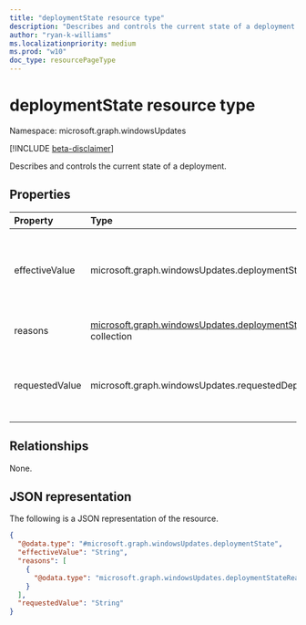 ```yaml
---
title: "deploymentState resource type"
description: "Describes and controls the current state of a deployment."
author: "ryan-k-williams"
ms.localizationpriority: medium
ms.prod: "w10"
doc_type: resourcePageType
---
```


# deploymentState resource type

Namespace: microsoft.graph.windowsUpdates

[!INCLUDE [beta-disclaimer](../../includes/beta-disclaimer.md)]

Describes and controls the current state of a deployment.

## Properties
|Property|Type|Description|
|:---|:---|:---|
|effectiveValue|microsoft.graph.windowsUpdates.deploymentStateValue|Specifies the state of the deployment. Supports a subset of the values for **deploymentStateValue**. Possible values are: `scheduled`, `offering`, `paused`, `unknownFutureValue`. Read-only.|
|reasons|[microsoft.graph.windowsUpdates.deploymentStateReason](../resources/windowsupdates-deploymentstatereason.md) collection|Specifies the reasons the deployment has its state value. Read-only.|
|requestedValue|microsoft.graph.windowsUpdates.requestedDeploymentStateValue|Specifies the requested state of the deployment. Supports a subset of the values for **requestedDeploymentStateValue**. Possible values are: `none`, `paused`, `unknownFutureValue`.|

## Relationships
None.

## JSON representation
The following is a JSON representation of the resource.
<!-- {
  "blockType": "resource",
  "@odata.type": "microsoft.graph.windowsUpdates.deploymentState"
}
-->
``` json
{
  "@odata.type": "#microsoft.graph.windowsUpdates.deploymentState",
  "effectiveValue": "String",
  "reasons": [
    {
      "@odata.type": "microsoft.graph.windowsUpdates.deploymentStateReason"
    }
  ],
  "requestedValue": "String"
}
```

